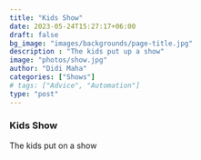 ```yaml
---
title: "Kids Show"
date: 2023-05-24T15:27:17+06:00
draft: false
bg_image: "images/backgrounds/page-title.jpg"
description : "The kids put up a show"
image: "photos/show.jpg"
author: "Didi Maha"
categories: ["Shows"]
# tags: ["Advice", "Automation"]
type: "post"
---
```



### Kids Show

The kids put on a show


